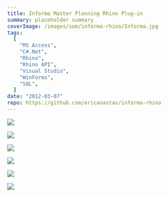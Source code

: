 ```yaml
---
title: Informa Master Planning Rhino Plug-in
summary: placeholder summary
coverImage: /images/som/informa-rhino/Informa.jpg
tags:
  [
    "MS Access",
    "C#.Net",
    "Rhino",
    "Rhino API",
    "Visual Studio",
    "WinForms",
    "SQL",
  ]
date: "2012-03-07"
repo: https://github.com/ericanastas/informa-rhino
---
```


![](/images/som/informa-rhino/slide0114_image132.png)

![](/images/som/informa-rhino/slide0116_image123.png)

![](/images/som/informa-rhino/slide0117_image129.png)

![](/images/som/informa-rhino/slide0118_image126.png)

![](/images/som/informa-rhino/slide0119_image135.png)

![](/images/som/informa-rhino/slide0125_image114.png)
